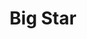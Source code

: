 ---
title: "Big Star"
summary: "Big Star was an American rock band formed in Memphis, Tennessee, in 1971 by Alex Chilton , Chris Bell , Jody Stephens , and Andy Hummel . The group broke up in late 1974, and reorganized with a new lineup 18 years later following a reunion concert at the University of Missouri. In its first era, the band's musical style drew on the Beatles, the Rolling Stones, and the Byrds. Big Star produced a style that foreshadowed the alternative rock of the 1980s and 1990s. Before they broke up, Big Star created a \"seminal body of work that never stopped inspiring succeeding generations\", in the words of Rolling Stone, as the \"quintessential American power pop band\", and \"one of the most mythic and influential cult acts in all of rock & roll\". Three of Big Star's studio albums are included in the Rolling Stone's list of the Top 500 Albums of All-Time.
Big Star's debut album, 1972's #1 Record, was met by enthusiastic reviews, but ineffective marketing by Stax Records and limited distribution stunted its commercial success. Frustration took its toll on band relations: Bell left not long after the first record's commercial progress stalled, and Hummel left to finish his college education after a second album, Radio City, was completed in December 1973. Like #1 Record, Radio City received excellent reviews, but label issues again thwarted sales—Columbia Records, which had assumed control of the Stax catalog, likewise effectively vetoed its distribution.
After a third album, recorded in the fall of 1974, was deemed commercially unviable and shelved before receiving a title, the band broke up late in 1974. Four years later, the first two Big Star LPs were released together in the UK as a double album. The band's third album was finally issued soon afterward; titled Third/Sister Lovers, it found limited commercial success, but has since become a cult classic. Shortly thereafter, Chris Bell was killed in a car accident at the age of 27.
During the group's hiatus in the 1980s, the Big Star discography drew renewed attention when R.E.M. and the Replacements, as well as other popular bands, cited the group as an influence. In 1992, interest was further stimulated by Rykodisc's reissues of the band's albums, complemented by a collection of Bell's solo work.: 13 In 1993, Chilton and Stephens reformed Big Star with recruits Jon Auer and Ken Stringfellow of the Posies, and gave a concert at the University of Missouri.: 253 The band remained active, performing tours in Europe and Japan,: 253–260 and released a new studio album, In Space, in 2005. Chilton died in March 2010 after suffering from heart problems. Hummel died of cancer four months later. These deaths left Stephens as the sole surviving founding member. Big Star was inducted into the Memphis Music Hall of Fame in 2014.
Since December 2010, several surviving members have appeared in a series of live tribute performances of the album Third/Sister Lovers, under the billing \"Big Star's Third\". As of 2017, that project has remained active."
image: "big-star.jpg"
apple_music_artist_url: "https://music.apple.com/gb/artist/big-star/2351764"
wikipedia_url: "https://en.wikipedia.org/wiki/Big_Star"
---